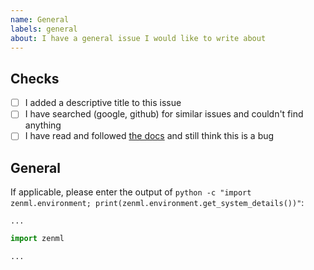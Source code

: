 ```yaml
---
name: General
labels: general
about: I have a general issue I would like to write about
---
```


## Checks

* [ ] I added a descriptive title to this issue
* [ ] I have searched (google, github) for similar issues and couldn't find anything
* [ ] I have read and followed [the docs](https://docs.zenml.io/) and still think this is a bug

<!-- Sorry this is a pain to fill out, but it really helps maintainers make ZenML better! -->

## General

If applicable, please enter the output of `python -c "import zenml.environment; print(zenml.environment.get_system_details())"`:
```
...
```
<!-- or if you're using ZenML prior to v0.8.0, manually include: OS, python version, ZenML version, and installed integrations. -->


<!-- Where possible please include a self-contained code snippet that exemplifies your bug: -->

```py
import zenml

...
```
